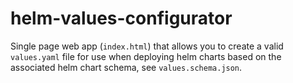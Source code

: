 # helm-values-configurator

Single page web app (`index.html`) that allows you to create a valid `values.yaml` file for use when deploying helm charts based on the associated helm chart schema, see `values.schema.json`.